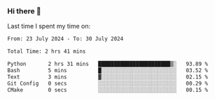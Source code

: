 ### Hi there 👋

<!--
**Grav1tum/Grav1tum** is a ✨ _special_ ✨ repository because its `README.md` (this file) appears on your GitHub profile.

Here are some ideas to get you started:

- 🔭 I’m currently working on ...
- 🌱 I’m currently learning ...
- 👯 I’m looking to collaborate on ...
- 🤔 I’m looking for help with ...
- 💬 Ask me about ...
- 📫 How to reach me: ...
- 😄 Pronouns: ...
- ⚡ Fun fact: ...
-->
Last time I spent my time on:
<!--START_SECTION:waka-->

```txt
From: 23 July 2024 - To: 30 July 2024

Total Time: 2 hrs 41 mins

Python       2 hrs 31 mins   ███████████████████████▒░   93.89 %
Bash         5 mins          █░░░░░░░░░░░░░░░░░░░░░░░░   03.52 %
Text         3 mins          ▓░░░░░░░░░░░░░░░░░░░░░░░░   02.15 %
Git Config   0 secs          ░░░░░░░░░░░░░░░░░░░░░░░░░   00.29 %
CMake        0 secs          ░░░░░░░░░░░░░░░░░░░░░░░░░   00.15 %
```

<!--END_SECTION:waka-->
